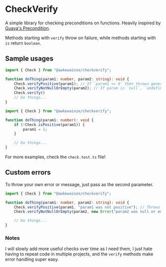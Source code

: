 # CheckVerify

A simple library for checking preconditions on functions. Heavily inspired by [Guava's Precondition](https://guava.dev/releases/19.0/api/docs/com/google/common/base/Preconditions.html).

Methods starting with `verify` throw on failure, while methods starting with `is` return `boolean`.

## Sample usages

```typescript
import { Check } from "@awkewainze/checkverify";

function doThing(param1: number, param2: string): void {
    Check.verifyPositive(param1); // If `param1 <= 0` then throws generic error.
    Check.verifyNotNullOrEmpty(param2); // If param is `null`, `undefined`, or an empty string (after being trimmed) then throws generic error.
    Check.verify()
    // Do things...
}
```

```typescript
import { Check } from "@awkewainze/checkverify";

function doThing(param1: number): void {
    if (!Check.isPositive(param1)) {
        param1 = 1;
    }

    // Do things...
}
```

For more examples, check the `check.test.ts` file!

## Custom errors

To throw your own error or message, just pass as the second parameter.

```typescript
import { Check } from "@awkewainze/checkverify";

function doThing(param1: number, param2: string): void {
    Check.verifyPositive(param1, "param1 was not positive"); // Throws error with message provided.
    Check.verifyNotNullOrEmpty(param2, new Error("param2 was null or empty"));

    // Do things...
}
```

### Notes

I will slowly add more useful checks over time as I need them, I just hate having to repeat code in multiple projects, and the `verify` methods make error handling super easy.
